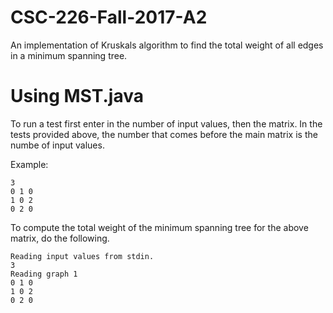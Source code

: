 # CSC-226-Fall-2017-A2
An implementation of Kruskals algorithm to find the total weight of all edges in a minimum spanning tree.

# Using MST.java

To run a test first enter in the number of input values, then the matrix. In the tests provided above, the number that comes before the main matrix is the numbe of input values.

Example:
```
3
0 1 0
1 0 2
0 2 0
```
To compute the total weight of the minimum spanning tree for the above matrix, do the following.

```
Reading input values from stdin.
3
Reading graph 1
0 1 0
1 0 2
0 2 0
```

